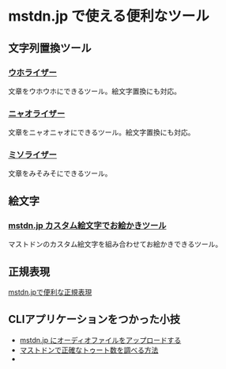 # mstdn.jp で使える便利なツール

## 文字列置換ツール

### [ウホライザー](http://www.geocities.jp/uho_uho_uho_ho/uho.html)

文章をウホウホにできるツール。絵文字置換にも対応。

### [ニャオライザー](http://www.geocities.jp/uho_uho_uho_ho/meow.html)

文章をニャオニャオにできるツール。絵文字置換にも対応。

### [ミソライザー](https://mamemomonga.github.io/misorizer/)

文章をみそみそにできるツール。

## 絵文字

### [mstdn.jp カスタム絵文字でお絵かきツール](https://mamemomonga.github.io/mastodon-custom-emoji-oekaki/#mstdn.jp)

マストドンのカスタム絵文字を組み合わせてお絵かきできるツール。

## 正規表現

[mstdn.jpで便利な正規表現](regex.md)

## CLIアプリケーションをつかった小技

* [mstdn.jp にオーディオファイルをアップロードする](audio_upload.md)
* [マストドンで正確なトゥート数を調べる方法](statuses_count.md)
* [](tategaki.md)
